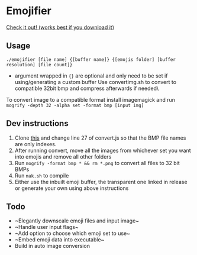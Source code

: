 # Emojifier
[Check it out! (works best if you download it)](https://drive.google.com/file/d/10VVGLyAoDJfF2WBa0r6hiepQYS9-RVWB/view?usp=sharing)

## Usage
`./emojifier [file name] {[buffer name]} {[emojis folder] [buffer resolution] [file count]}`
* argument wrapped in `{}` are optional and only need to be set if using/generating a custom buffer
Use convertimg.sh to convert to compatible 32bit bmp and compress afterwards if needed\

To convert image to a compatible format install imagemagick and run `mogrify -depth 32 -alpha set -format bmp [input img]`


## Dev instructions
1. Clone [this](https://github.com/SmartBoy84/EmojiScraper) and change line 27 of convert.js so that the BMP file names are only indexes.
2. After running convert, move all the images from whichever set you want into emojis and remove all other folders
3. Run `mogrify -format bmp * && rm *.png` to convert all files to 32 bit BMPs
4. Run `mak.sh` to compile
5. Either use the inbuilt emoji buffer, the transparent one linked in release or generate your own using above instructions

## Todo
- ~Elegantly downscale emoji files and input image~
- ~Handle user input flags~
- ~Add option to choose which emoji set to use~
- ~Embed emoji data into executable~
- Build in auto image conversion
